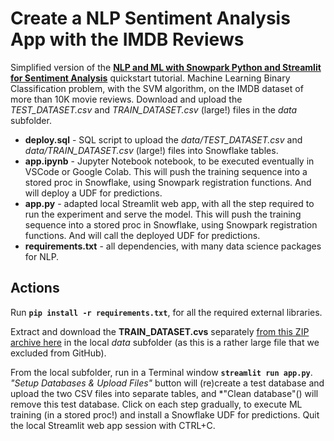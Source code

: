# Create a NLP Sentiment Analysis App with the IMDB Reviews

Simplified version of the [**NLP and ML with Snowpark Python and Streamlit for Sentiment Analysis**](https://quickstarts.snowflake.com/guide/end_to_end_nlp_and_ml_using_snowpark_python_and_streamlit:_sentiments_analysis/index.html?index=..%2F..index#0) quickstart tutorial. Machine Learning Binary Classification problem, with the SVM algorithm, on the IMDB dataset of more than 10K movie reviews. Download and upload the *TEST_DATASET.csv* and *TRAIN_DATASET.csv* (large!) files in the *data* subfolder.

* **deploy.sql** - SQL script to upload the *data/TEST_DATASET.csv* and *data/TRAIN_DATASET.csv* (large!) files into Snowflake tables.
* **app.ipynb** - Jupyter Notebook notebook, to be executed eventually in VSCode or Google Colab. This will push the training sequence into a stored proc in Snowflake, using Snowpark registration functions. And will deploy a UDF for predictions.
* **app.py** - adapted local Streamlit web app, with all the step required to run the experiment and serve the model. This will push the training sequence into a stored proc in Snowflake, using Snowpark registration functions. And will call the deployed UDF for predictions.
* **requirements.txt** - all dependencies, with many data science packages for NLP.

## Actions

Run **`pip install -r requirements.txt`**, for all the required external libraries.

Extract and download the **TRAIN_DATASET.cvs** separately [from this ZIP archive here](https://github.com/Snowflake-Labs/snowpark-python-demos/tree/main/snowpark_nlp_ml_demo/data) in the local *data* subfolder (as this is a rather large file that we excluded from GitHub).

From the local subfolder, run in a Terminal window **`streamlit run app.py`**. *"Setup Databases & Upload Files"* button will (re)create a test database and upload the two CSV files into separate tables, and *"Clean database"() will remove this test database. Click on each step gradually, to execute ML training (in a stored proc!) and install a Snowflake UDF for predictions. Quit the local Streamlit web app session with CTRL+C.

